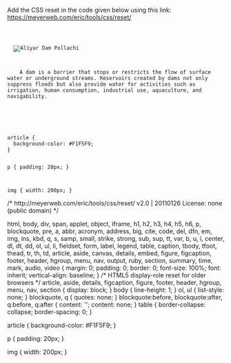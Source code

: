 Add the CSS reset in the code given below
using this link:
https://meyerweb.com/eric/tools/css/reset/

<codeblock language="css" type="exercise" testMode="fixedInput">
<code>
<panel language="html">
<article>
  <img src="aliyar-dam-pollachi.jpg" alt="Aliyar Dam Pollachi"/>
  <p>
    A dam is a barrier that stops or restricts the flow of surface water or underground streams. Reservoirs created by dams not only suppress floods but also provide water for activities such as irrigation, human consumption, industrial use, aquaculture, and navigability.
  </p>
</article>
</panel>
<panel language="css">
article {
  background-color: #F1F5F9;
}

p {
  padding: 20px;
}

img {
  width: 200px;
}
</panel>
</code>

<solution>
/* http://meyerweb.com/eric/tools/css/reset/
   v2.0 | 20110126
   License: none (public domain)
*/

html, body, div, span, applet, object, iframe,
h1, h2, h3, h4, h5, h6, p, blockquote, pre,
a, abbr, acronym, address, big, cite, code,
del, dfn, em, img, ins, kbd, q, s, samp,
small, strike, strong, sub, sup, tt, var,
b, u, i, center,
dl, dt, dd, ol, ul, li,
fieldset, form, label, legend,
table, caption, tbody, tfoot, thead, tr, th, td,
article, aside, canvas, details, embed,
figure, figcaption, footer, header, hgroup,
menu, nav, output, ruby, section, summary,
time, mark, audio, video {
	margin: 0;
	padding: 0;
	border: 0;
	font-size: 100%;
	font: inherit;
	vertical-align: baseline;
}
/* HTML5 display-role reset for older browsers */
article, aside, details, figcaption, figure,
footer, header, hgroup, menu, nav, section {
	display: block;
}
body {
	line-height: 1;
}
ol, ul {
	list-style: none;
}
blockquote, q {
	quotes: none;
}
blockquote:before, blockquote:after,
q:before, q:after {
	content: '';
	content: none;
}
table {
	border-collapse: collapse;
	border-spacing: 0;
}

	
article {
  background-color: #F1F5F9;
}

p {
  padding: 20px;
}

img {
  width: 200px;
}

</solution>
</codeblock>

